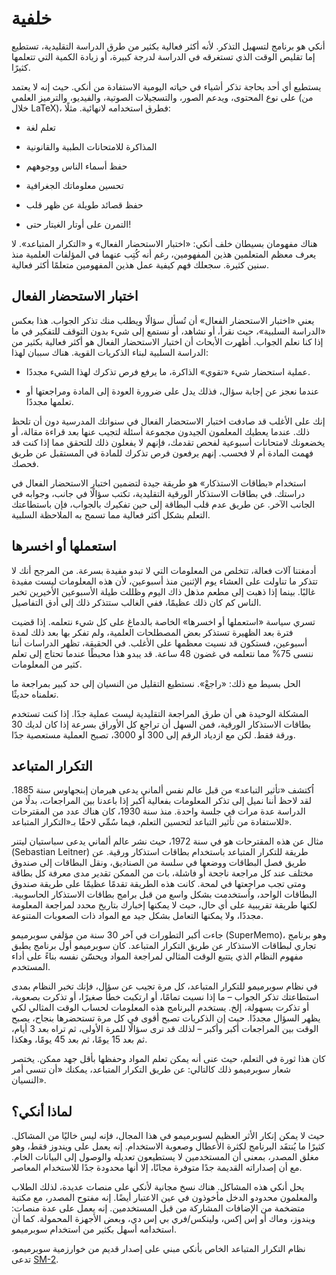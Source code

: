 # خلفية

<!-- toc -->

أنكي هو برنامج لتسهيل التذكر. لأنه أكثر فعالية بكثير من طرق الدراسة التقليدية،
تستطيع إما تقليص الوقت الذي تستغرقه في الدراسة لدرجة كبيرة،
أو زيادة الكمية التي تتعلمها كثيرًا.

يستطيع أي أحد بحاجة تذكر أشياء في حياته اليومية الاستفادة من أنكي.
حيث إنه لا يعتمد على نوع المحتوى، ويدعم الصور، والتسجيلات الصوتية،
والفيديو، والترميز العلمي (من خلال LaTeX)، فطرق استخدامه لانهائية.
مثلًا:

- تعلم لغة

- المذاكرة للامتحانات الطبية والقانونية

- حفظ أسماء الناس ووجوههم

- تحسين معلوماتك الجغرافية

- حفظ قصائد طويلة عن ظهر قلب

- التمرن على أوتار الغيتار حتى!

هناك مفهومان بسيطان خلف أنكي: «اختبار الاستحضار الفعال» و «التكرار المتباعد».
لا يعرف معظم المتعلمين هذين المفهومين، رغم أنه كُتِب عنهما في المؤلفات العلمية منذ سنين كثيرة.
سجعلك فهم كيفية عمل هذين المفهومين متعلمًا أكثر فعالية.

## اختبار الاستحضار الفعال

يعني «اختبار الاستحضار الفعال» أن تُسأل سؤالًا ويطلب منك تذكر الجواب.
هذا بعكس «الدراسة السلبية»، حيث نقرأ، أو نشاهد، أو نستمع إلى شيء
بدون التوقف للتفكير في ما إذا كنا نعلم الجواب.
أظهرت الأبحاث أن اختبار الاستحضار الفعال هو أكثر فعالية بكثير
من الدراسة السلبية لبناء الذكريات القوية.
هناك سببان لهذا:

- عملية استحضار شيء «تقوي» الذاكرة، ما يرفع فرص تذكرك لهذا الشيء مجددًا.

- عندما نعجز عن إجابة سؤال، فذلك يدل على ضرورة العودة إلى المادة
ومراجعتها أو تعلمها مجددًا.

إنك على الأغلب قد صادفت اختبار الاستحضار الفعال في سنواتك المدرسية دون أن تلحظ ذلك. عندما يعطيك المعلمون الجيدون مجموعة أسئلة لتجيب عنها بعد قراءة
مقالة، أو يخضعونك لامتحانات أسبوعية لفحص تقدمك، فإنهم لا يفعلون ذلك
للتحقق مما إذا كنت قد فهمت المادة أم لا فحسب. إنهم يرفعون فرص تذكرك للمادة
في المستقبل عن طريق فحصك.

استخدام «بطاقات الاستذكار» هو طريقة جيدة لتضمين اختبار الاستحضار الفعال في دراستك.
في بطاقات الاستذكار الورقية التقليدية، تكتب سؤالًا في جانب، وجوابه في الجانب الآخر.
عن طريق عدم قلب البطاقة إلى حين تفكيرك بالجواب، فإن باستطاعتك التعلم بشكل أكثر فعالية
مما تسمح به الملاحظة السلبية.

## استعملها أو اخسرها

أدمغتنا آلات فعالة، تتخلص من المعلومات التي لا تبدو مفيدة بسرعة.
من المرجح أنك لا تتذكر ما تناولت على العشاء يوم الإثنين منذ أسبوعين،
لأن هذه المعلومات ليست مفيدة غالبًا. بينما إذا ذهبت إلى مطعم مذهل ذاك اليوم
وظللت طيلة الأسبوعين الأخيرين تخبر الناس كم كان ذلك عظيمًا، ففي الغالب ستتذكر ذلك
إلى أدق التفاصيل.

تسري سياسة «استعملها أو اخسرها» الخاصة بالدماغ على كل شيء نتعلمه.
إذا قضيت فترة بعد الظهيرة تستذكر بعض المصطلحات العلمية، ولم تفكر بها
بعد ذلك لمدة أسبوعين، فستكون قد نسيت معظمها على الأغلب.
في الحقيقة، تظهر الدراسات أننا ننسى 75% مما نتعلمه في غضون 48 ساعة.
قد يبدو هذا محبطًا عندما تحتاج إلى تعلم كثير من المعلومات.

الحل بسيط مع ذلك: «راجعْ». نستطيع التقليل من النسيان إلى حد كبير
بمراجعة ما تعلمناه حديثًا.

المشكلة الوحيدة هي أن طرق المراجعة التقليدية ليست عملية جدًا.
إذا كنت تستخدم بطاقات الاستذكار الورقية، فمن السهل أن تراجع كل الأوراق بسرعة
إذا كان لديك 30 ورقة فقط. لكن مع ازدياد الرقم إلى 300 أو 3000،
تصبح العملية مستعصية جدًا.

## التكرار المتباعد

اُكتشف «تأثير التباعد» من قبل عالم نفس ألماني يدعى هيرمان إبنجهاوس سنة 1885.
لقد لاحظ أننا نميل إلى تذكر المعلومات بفعالية أكبر إذا باعدنا بين المراجعات،
بدلًا من الدراسة عدة مرات في جلسة واحدة.
منذ سنة 1930، كان هناك عدد من المقترحات للاستفادة من تأثير التباعد لتحسين التعلم،
فيما سُمِّي لاحقًا بـ«التكرار المتباعد».

مثال عن هذه المقترحات هو في سنة 1972، حيث نشر عالم ألماني
يدعى سباستيان ليتنر (Sebastian Leitner) طريقة للتكرار المتباعد
باستخدام بطاقات استذكار ورقية. عن طريق فصل البطاقات ووضعها في سلسة من الصناديق،
ونقل البطاقات إلى صندوق مختلف عند كل مراجعة ناجحة أو فاشلة،
بات من الممكن تقدير مدى معرفة كل بطاقة ومتى تجب مراجعتها في لمحة.
كانت هذه الطريقة تقدمًا عظيمًا على طريقة صندوق البطاقات الواحد، واُستخدمت بشكل واسع
من قبل برامج بطاقات الاستذكار الحاسوبية.
لكنها طريقة تقريبية على أي حال، حيث لا يمكنها إخبارك بتاريخ محدد
لمراجعة المعلومة مجددًا، ولا يمكنها التعامل بشكل جيد مع المواد ذات الصعوبات المتنوعة.

جاءت أكبر التطورات في آخر 30 سنة من مؤلفي سوبرميمو (SuperMemo)،
وهو برنامج تجاري لبطاقات الاستذكار عن طريق التكرار المتباعد.
كان سوبرميمو أول برنامج يطبق مفهوم النظام الذي يتتبع الوقت المثالي لمراجعة
المواد ويحسّن نفسه بناءً على أداء المستخدم.

في نظام سوبرميمو للتكرار المتباعد، كل مرة تجيب عن سؤال،
فإنك تخبر النظام بمدى استطاعتك تذكر الجواب – ما إذا نسيت تمامًا،
أو ارتكبت خطأً صغيرًا، أو تذكرت بصعوبة، أو تذكرت بسهولة، إلخ.
يستخدم البرنامج هذه المعلومات لحساب الوقت المثالي لكي يظهر السؤال مجددًا.
حيث  إن الذكريات تصبح أقوى في كل مرة تستحضرها بنجاح، يصبح الوقت بين المراجعات
أكبر وأكبر – لذلك قد ترى سؤالًا للمرة الأولى، ثم تراه بعد 3 أيام، ثم بعد 15 يومًا،
ثم بعد 45 يومًا، وهكذا.

كان هذا ثورة في التعلم، حيث عنى أنه يمكن تعلم المواد
وحفظها بأقل جهد ممكن.
يختصر شعار سوبرميمو ذلك كالتالي: عن طريق التكرار المتباعد،
يمكنك «أن تنسى أمر النسيان».

## لماذا أنكي؟

حيث لا يمكن إنكار الأثر العظيم لسوبرميمو في هذا المجال،
فإنه ليس خاليًا من المشاكل. كثيرًا ما يُنتقَد البرنامج لكثرة الأعطال وصعوبة الاستخدام.
إنه يعمل على ويندوز فقط، وهو مغلق المصدر، بمعنى أن المستخدمين لا يستطيعون
تعديله والوصول إلى البيانات الخام. مع أن إصداراته القديمة جدًا متوفرة مجانًا،
إلا أنها محدودة جدًا للاستخدام المعاصر.

يحل أنكي هذه المشاكل. هناك نسخ مجانية لأنكي على منصات عديدة،
لذلك الطلاب والمعلمون محدودو الدخل مأخوذون في عين الاعتبار أيضًا.
إنه مفتوح المصدر، مع مكتبة متضخمة من الإضافات المشاركة من قبل المستخدمين.
إنه يعمل على عدة منصات: ويندوز، وماك أو إس إكس، ولينكس/فري بي ‌إس ‌دي،
وبعض الأجهزة المحمولة. كما أن استخدامه أسهل بكثير من استخدام سوبرميمو.

نظام التكرار المتباعد الخاص بأنكي مبني على إصدار قديم من خوارزمية سوبرميمو،
تدعى [SM-2](faqs.md).
